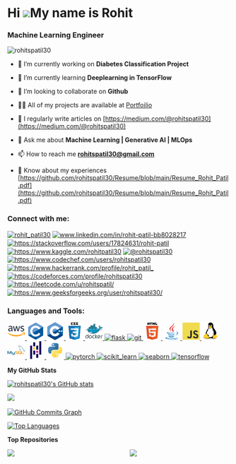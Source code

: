 Hi ![](https://user-images.githubusercontent.com/18350557/176309783-0785949b-9127-417c-8b55-ab5a4333674e.gif)My name is Rohit
===============================================================================================================================
<h3 align="left">Machine Learning Engineer</h3>

<p align="left"> <img src="https://komarev.com/ghpvc/?username=rohitspatil30&label=Profile%20views&color=0e75b6&style=flat" alt="rohitspatil30" /> </p>

- 🔭 I’m currently working on **Diabetes Classification Project**

- 🌱 I’m currently learning **Deeplearning in TensorFlow**

- 👯 I’m looking to collaborate on **Github**

- 👨‍💻 All of my projects are available at [Portfoilio](https://personal-portfolio-azk9guh27-rohitspatil30s-projects.vercel.app/)

- 📝 I regularly write articles on [https://medium.com/@rohitspatil30](https://medium.com/@rohitspatil30)

- 💬 Ask me about **Machine Learning | Generative AI | MLOps**

- 📫 How to reach me **rohitspatil30@gmail.com**

- 📄 Know about my experiences [https://github.com/rohitspatil30/Resume/blob/main/Resume_Rohit_Patil.pdf](https://github.com/rohitspatil30/Resume/blob/main/Resume_Rohit_Patil.pdf)

<h3 align="left">Connect with me:</h3>
<p align="left">
<a href="https://twitter.com/rohit_patil30" target="blank"><img align="center" src="https://raw.githubusercontent.com/rahuldkjain/github-profile-readme-generator/master/src/images/icons/Social/twitter.svg" alt="rohit_patil30" height="30" width="40" /></a>
<a href="https://linkedin.com/in/www.linkedin.com/in/rohit-patil-bb8028217" target="blank"><img align="center" src="https://raw.githubusercontent.com/rahuldkjain/github-profile-readme-generator/master/src/images/icons/Social/linked-in-alt.svg" alt="www.linkedin.com/in/rohit-patil-bb8028217" height="30" width="40" /></a>
<a href="https://stackoverflow.com/users/https://stackoverflow.com/users/17824631/rohit-patil" target="blank"><img align="center" src="https://raw.githubusercontent.com/rahuldkjain/github-profile-readme-generator/master/src/images/icons/Social/stack-overflow.svg" alt="https://stackoverflow.com/users/17824631/rohit-patil" height="30" width="40" /></a>
<a href="https://kaggle.com/https://www.kaggle.com/rohitpatil30" target="blank"><img align="center" src="https://raw.githubusercontent.com/rahuldkjain/github-profile-readme-generator/master/src/images/icons/Social/kaggle.svg" alt="https://www.kaggle.com/rohitpatil30" height="30" width="40" /></a>
<a href="https://medium.com/@rohitspatil30" target="blank"><img align="center" src="https://raw.githubusercontent.com/rahuldkjain/github-profile-readme-generator/master/src/images/icons/Social/medium.svg" alt="@rohitspatil30" height="30" width="40" /></a>
<a href="https://www.codechef.com/users/https://www.codechef.com/users/rohitspatil30" target="blank"><img align="center" src="https://cdn.jsdelivr.net/npm/simple-icons@3.1.0/icons/codechef.svg" alt="https://www.codechef.com/users/rohitspatil30" height="30" width="40" /></a>
<a href="https://www.hackerrank.com/https://www.hackerrank.com/profile/rohit_patil_" target="blank"><img align="center" src="https://raw.githubusercontent.com/rahuldkjain/github-profile-readme-generator/master/src/images/icons/Social/hackerrank.svg" alt="https://www.hackerrank.com/profile/rohit_patil_" height="30" width="40" /></a>
<a href="https://codeforces.com/profile/https://codeforces.com/profile/rohitspatil30" target="blank"><img align="center" src="https://raw.githubusercontent.com/rahuldkjain/github-profile-readme-generator/master/src/images/icons/Social/codeforces.svg" alt="https://codeforces.com/profile/rohitspatil30" height="30" width="40" /></a>
<a href="https://www.leetcode.com/https://leetcode.com/u/rohitspatil/" target="blank"><img align="center" src="https://raw.githubusercontent.com/rahuldkjain/github-profile-readme-generator/master/src/images/icons/Social/leet-code.svg" alt="https://leetcode.com/u/rohitspatil/" height="30" width="40" /></a>
<a href="https://auth.geeksforgeeks.org/user/https://www.geeksforgeeks.org/user/rohitspatil30/" target="blank"><img align="center" src="https://raw.githubusercontent.com/rahuldkjain/github-profile-readme-generator/master/src/images/icons/Social/geeks-for-geeks.svg" alt="https://www.geeksforgeeks.org/user/rohitspatil30/" height="30" width="40" /></a>
</p>

<h3 align="left">Languages and Tools:</h3>
<p align="left"> <a href="https://aws.amazon.com" target="_blank" rel="noreferrer"> <img src="https://raw.githubusercontent.com/devicons/devicon/master/icons/amazonwebservices/amazonwebservices-original-wordmark.svg" alt="aws" width="40" height="40"/> </a> <a href="https://www.cprogramming.com/" target="_blank" rel="noreferrer"> <img src="https://raw.githubusercontent.com/devicons/devicon/master/icons/c/c-original.svg" alt="c" width="40" height="40"/> </a> <a href="https://www.w3schools.com/cpp/" target="_blank" rel="noreferrer"> <img src="https://raw.githubusercontent.com/devicons/devicon/master/icons/cplusplus/cplusplus-original.svg" alt="cplusplus" width="40" height="40"/> </a> <a href="https://www.w3schools.com/css/" target="_blank" rel="noreferrer"> <img src="https://raw.githubusercontent.com/devicons/devicon/master/icons/css3/css3-original-wordmark.svg" alt="css3" width="40" height="40"/> </a> <a href="https://www.docker.com/" target="_blank" rel="noreferrer"> <img src="https://raw.githubusercontent.com/devicons/devicon/master/icons/docker/docker-original-wordmark.svg" alt="docker" width="40" height="40"/> </a> <a href="https://flask.palletsprojects.com/" target="_blank" rel="noreferrer"> <img src="https://www.vectorlogo.zone/logos/pocoo_flask/pocoo_flask-icon.svg" alt="flask" width="40" height="40"/> </a> <a href="https://git-scm.com/" target="_blank" rel="noreferrer"> <img src="https://www.vectorlogo.zone/logos/git-scm/git-scm-icon.svg" alt="git" width="40" height="40"/> </a> <a href="https://www.w3.org/html/" target="_blank" rel="noreferrer"> <img src="https://raw.githubusercontent.com/devicons/devicon/master/icons/html5/html5-original-wordmark.svg" alt="html5" width="40" height="40"/> </a> <a href="https://www.java.com" target="_blank" rel="noreferrer"> <img src="https://raw.githubusercontent.com/devicons/devicon/master/icons/java/java-original.svg" alt="java" width="40" height="40"/> </a> <a href="https://developer.mozilla.org/en-US/docs/Web/JavaScript" target="_blank" rel="noreferrer"> <img src="https://raw.githubusercontent.com/devicons/devicon/master/icons/javascript/javascript-original.svg" alt="javascript" width="40" height="40"/> </a> <a href="https://www.linux.org/" target="_blank" rel="noreferrer"> <img src="https://raw.githubusercontent.com/devicons/devicon/master/icons/linux/linux-original.svg" alt="linux" width="40" height="40"/> </a> <a href="https://www.mysql.com/" target="_blank" rel="noreferrer"> <img src="https://raw.githubusercontent.com/devicons/devicon/master/icons/mysql/mysql-original-wordmark.svg" alt="mysql" width="40" height="40"/> </a> <a href="https://pandas.pydata.org/" target="_blank" rel="noreferrer"> <img src="https://raw.githubusercontent.com/devicons/devicon/2ae2a900d2f041da66e950e4d48052658d850630/icons/pandas/pandas-original.svg" alt="pandas" width="40" height="40"/> </a> <a href="https://www.python.org" target="_blank" rel="noreferrer"> <img src="https://raw.githubusercontent.com/devicons/devicon/master/icons/python/python-original.svg" alt="python" width="40" height="40"/> </a> <a href="https://pytorch.org/" target="_blank" rel="noreferrer"> <img src="https://www.vectorlogo.zone/logos/pytorch/pytorch-icon.svg" alt="pytorch" width="40" height="40"/> </a> <a href="https://scikit-learn.org/" target="_blank" rel="noreferrer"> <img src="https://upload.wikimedia.org/wikipedia/commons/0/05/Scikit_learn_logo_small.svg" alt="scikit_learn" width="40" height="40"/> </a> <a href="https://seaborn.pydata.org/" target="_blank" rel="noreferrer"> <img src="https://seaborn.pydata.org/_images/logo-mark-lightbg.svg" alt="seaborn" width="40" height="40"/> </a> <a href="https://www.tensorflow.org" target="_blank" rel="noreferrer"> <img src="https://www.vectorlogo.zone/logos/tensorflow/tensorflow-icon.svg" alt="tensorflow" width="40" height="40"/> </a> </p>

<b>My GitHub Stats</b>

<a href="http://www.github.com/rohitspatil30"><img src="https://github-readme-stats.vercel.app/api?username=rohitspatil30&show_icons=true&hide=stars,prs,issues,&count_private=true&title_color=facc15&text_color=ffffff&icon_color=0891b2&bg_color=0f172a&hide_border=true&show_icons=true" alt="rohitspatil30's GitHub stats" /></a>

<a href="http://www.github.com/rohitspatil30"><img src="https://github-readme-streak-stats.herokuapp.com/?user=rohitspatil30&stroke=ffffff&background=0f172a&ring=facc15&fire=facc15&currStreakNum=ffffff&currStreakLabel=facc15&sideNums=ffffff&sideLabels=ffffff&dates=ffffff&hide_border=true" /></a>

<a href="http://www.github.com/rohitspatil30"><img src="https://github-readme-activity-graph.cyclic.app/graph?username=rohitspatil30&bg_color=0f172a&color=ffffff&line=0891b2&point=ffffff&area_color=0f172a&area=true&hide_border=true&custom_title=GitHub%20Commits%20Graph" alt="GitHub Commits Graph" /></a>

<a href="https://github.com/rohitspatil30" align="left"><img src="https://github-readme-stats.vercel.app/api/top-langs/?username=rohitspatil30&langs_count=10&title_color=facc15&text_color=ffffff&icon_color=0891b2&bg_color=0f172a&hide_border=true&locale=en&custom_title=Top%20%Languages" alt="Top Languages" /></a>

<b>Top Repositories</b>

<div width="100%" align="center"><a href="https://github.com/rohitspatil30/wine_quality_project" align="left"><img align="left" width="45%" src="https://github-readme-stats.vercel.app/api/pin/?username=rohitspatil30&repo=wine_quality_project&title_color=facc15&text_color=ffffff&icon_color=0891b2&bg_color=0f172a&hide_border=true&locale=en" /></a><a href="https://github.com/rohitspatil30/diabetes_classification_project" align="right"><img align="right" width="45%" src="https://github-readme-stats.vercel.app/api/pin/?username=rohitspatil30&repo=diabetes_classification_project&title_color=facc15&text_color=ffffff&icon_color=0891b2&bg_color=0f172a&hide_border=true&locale=en" /></a></div><br /><br /><br /><br /><br /><br /><br />
